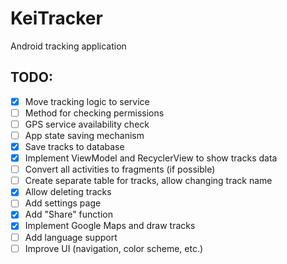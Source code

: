 # KeiTracker
Android tracking application

## TODO:
- [x] Move tracking logic to service
- [ ] Method for checking permissions
- [ ] GPS service availability check
- [ ] App state saving mechanism
- [x] Save tracks to database
- [x] Implement ViewModel and RecyclerView to show tracks data
- [ ] Convert all activities to fragments (if possible)
- [ ] Create separate table for tracks, allow changing track name
- [x] Allow deleting tracks
- [ ] Add settings page
- [x] Add "Share" function
- [x] Implement Google Maps and draw tracks
- [ ] Add language support
- [ ] Improve UI (navigation, color scheme, etc.)